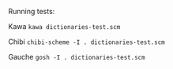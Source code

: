 Running tests:

Kawa
`kawa dictionaries-test.scm`

Chibi
`chibi-scheme -I . dictionaries-test.scm`

Gauche
`gosh -I . dictionaries-test.scm`
